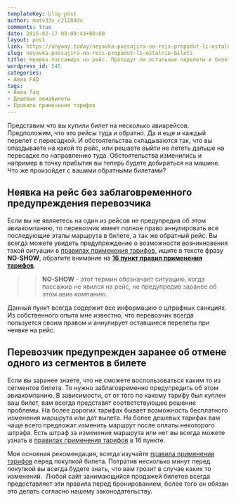 ```yaml
---
templateKey: blog-post
author: matv33v_c21184dv
comments: true
date: 2015-02-17 09:09:44+00:00
layout: post
link: https://anyway.today/neyavka-passajira-na-reis-propadut-li-ostalnie-bileti/
slug: neyavka-passajira-na-reis-propadut-li-ostalnie-bileti
title: Неявка пассажира на рейс. Пропадут ли остальные перелеты в билете?
wordpress_id: 545
categories:
- Авиа FAQ
tags:
- Авиа faq
- Дешевые авиабилеты
- Правила применения тарифов
---
```


Представим что вы купили билет на несколько авиарейсов. Предположим, что это рейсы туда и обратно. Да и еще и каждый перелет с пересадкой. И обстоятельства складываются так, что вы опаздываете на какой то рейс, или решаете выйти не лететь дальше на пересадке по направлению туда. Обстоятельства изменились и например в точку прибытия вы теперь будете добираться на машине. Что же произойдет с вашими обратными билетами?

<!-- more -->


## Неявка на рейс без заблаговременного предупреждения перевозчика




Если вы не являетесь на один из рейсов не предупредив об этом авиакомпанию, то перевозчик имеет полное право аннулировать все последующие этапы маршрута в билете, а так же обратный рейс. Вы всегда можете увидеть предупреждение о возможности возникновения такой ситуации в [правилах применения тарифов,](http://anyway.today/avia-faq-pravila-primeneniya-tarifof/) ищите в тексте фразу **NO-SHOW**, обратите внимание на [**16 пункт правил применения тарифов**](http://anyway.today/avia-faq-pravila-primeneniya-tarifof/).





<blockquote>

> 
> **NO-SHOW** - этот термин обозначает ситуацию, когда пассажир не явился на рейс, не предупредив заранее об этом авиа компанию.
> 
> 
</blockquote>




Данный пункт всегда содержит все информацию о штрафных санкциях. Из собственного опыта мне известно, что перевозчик всегда пользуется своим правом и аннулирует оставшиеся перелеты при неявке на рейс.





## Перевозчик предупрежден заранее об отмене одного из сегментов в билете




Если вы заранее знаете, что не сможете воспользоваться каким то из сегментов билета. То нужно заблаговременно предупредить об этом авиакомпанию. В зависимости, от от того по какому тарифу был куплен ваш билет, вам всегда представят соответствующее решение проблемы. На более дорогих тарифах бывает возможность бесплатного изменения маршрута или дат вылета. На более дешевых тарифах вам чаще всего предложат изменить маршрут после оплаты некоторого штрафа. Есть штраф за изменение маршрута или нет вы всегда можете узнать в [правилах применения тарифов](http://anyway.today/avia-faq-pravila-primeneniya-tarifof/) в 16 пункте.




Моя основная рекомендация, всегда изучайте [правила применения тарифов](http://anyway.today/avia-faq-pravila-primeneniya-tarifof/) перед покупкой билета. Потратив несколько минут перед покупкой вы всегда будете знать, что вам грозит в случае каких то изменений.  Любой сайт занимающийся продажей билетов всегда предоставляет эти правила перед бронированием, более того он обязан это делать согласно нашему законодательству.

